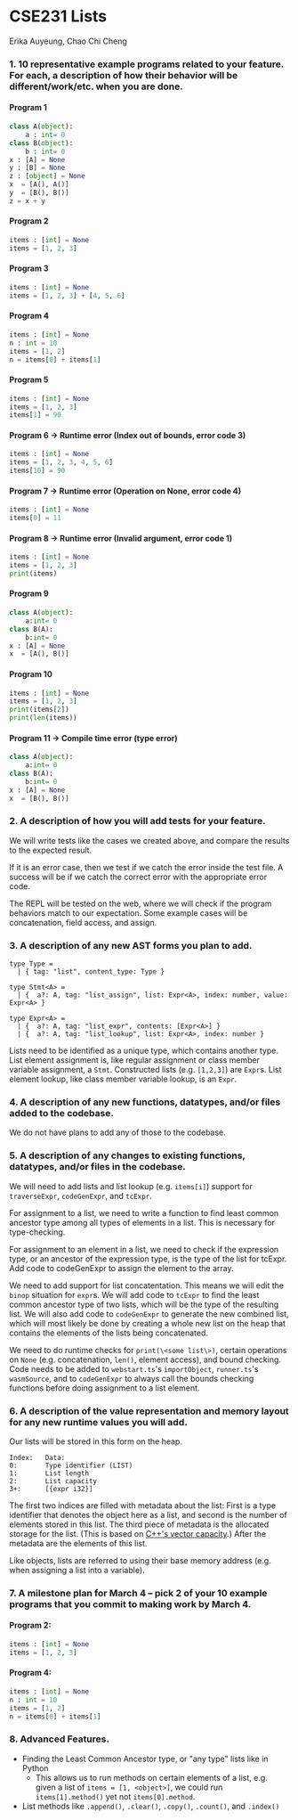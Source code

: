 # CSE231 Lists 
Erika Auyeung, Chao Chi Cheng

### 1. 10 representative example programs related to your feature. For each, a description of how  their behavior will be different/work/etc. when you are done.

#### Program 1
```python
class A(object):     
    a : int= 0
class B(object):    
    b : int= 0
x : [A] = None
y : [B] = None
z : [object] = None
x  = [A(), A()]
y  = [B(), B()]
z = x + y
```
#### Program 2
```python
items : [int] = None
items = [1, 2, 3]
```
#### Program 3
```python
items : [int] = None
items = [1, 2, 3] + [4, 5, 6]
```
#### Program 4
```python
items : [int] = None
n : int = 10
items = [1, 2]
n = items[0] + items[1]
```
#### Program 5
```python
items : [int] = None
items = [1, 2, 3] 
items[1] = 90
```
#### Program 6 &#8594; Runtime error (Index out of bounds, error code 3)
```python
items : [int] = None
items = [1, 2, 3, 4, 5, 6]
items[10] = 90
```
#### Program 7 &#8594; Runtime error (Operation on None, error code 4)
```python
items : [int] = None
items[0] = 11
```
#### Program 8 &#8594; Runtime error (Invalid argument, error code 1)
```python
items : [int] = None
items = [1, 2, 3]
print(items)
```
#### Program 9
```python
class A(object):     
    a:int= 0      
class B(A):    
    b:int= 0      
x : [A] = None
x  = [A(), B()]
```
#### Program 10
```python
items : [int] = None
items = [1, 2, 3]
print(items[2])
print(len(items))
```
#### Program 11 &#8594; Compile time error (type error)
```python
class A(object):     
    a:int= 0      
class B(A):    
    b:int= 0      
x : [A] = None
x  = [B(), B()]
```

### 2. A description of how you will add tests for your feature.
We will write tests like the cases we created above, and compare the results to the expected result.

If it is an error case, then we test if we catch the error inside the test file. A success will be if we catch the correct error with the appropriate error code.

The REPL will be tested on the web, where we will check if the program behaviors match to our expectation. Some example cases will be concatenation, field access, and assign.

### 3. A description of any new AST forms you plan to add.
```typescript=
type Type =
  | { tag: "list", content_type: Type }

type Stmt<A> =
  | {  a?: A, tag: "list_assign", list: Expr<A>, index: number, value: Expr<A> }

type Expr<A> =
  | {  a?: A, tag: "list_expr", contents: [Expr<A>] }
  | {  a?: A, tag: "list_lookup", list: Expr<A>, index: number }
```

Lists need to be identified as a unique type, which contains another type.
List element assignment is, like regular assignment or class member variable assignment, a `Stmt`.
Constructed lists (e.g. `[1,2,3]`) are `Expr`s.
List element lookup, like class member variable lookup, is an `Expr`.

### 4. A description of any new functions, datatypes, and/or files added to the codebase.
We do not have plans to add any of those to the codebase.

### 5. A description of any changes to existing functions, datatypes, and/or files in the codebase.

We will need to add lists and list lookup (e.g. `items[i]`) support for `traverseExpr`, `codeGenExpr`, and `tcExpr`.

For assignment to a list, we need to write a function to find least common ancestor type among all types of elements in a list. This is necessary for type-checking.

For assignment to an element in a list, we need to check if the expression type, or an ancestor of the expression type, is the type of the list for tcExpr. Add code to codeGenExpr to assign the element to the array. 

We need to add support for list concatentation. This means we will edit the `binop` situation for `expr`s. We will add code to `tcExpr` to find the least common ancestor type of two lists, which will be the type of the resulting list. We will also add code to `codeGenExpr` to generate the new combined list, which will most likely be done by creating a whole new list on the heap that contains the elements of the lists being concatenated.

We need to do runtime checks for `print(\<some list\>)`, certain operations on `None` (e.g. concatenation, `len()`, element access), and bound checking. Code needs to be added to `webstart.ts`'s `importObject`, `runner.ts`'s `wasmSource`, and to `codeGenExpr` to always call the bounds checking functions before doing assignment to a list element.

### 6. A description of the value representation and memory layout for any new runtime values you will add.

Our lists will be stored in this form on the heap.
```
Index:   Data:
0:       Type identifier (LIST)
1:       List length
2:       List capacity
3+:      [{expr i32}]
```
The first two indices are filled with metadata about the list: First is a type identifier that denotes the object here as a list, and second is the number of elements stored in this list. The third piece of metadata is the allocated storage for the list. (This is based on [C++'s vector capacity](https://www.cplusplus.com/reference/vector/vector/capacity/).) After the metadata are the elements of this list.

Like objects, lists are referred to using their base memory address (e.g. when assigning a list into a variable).

### 7. A milestone plan for March 4 – pick 2 of your 10 example programs that you commit to making work by March 4.

#### Program 2:
```python
items : [int] = None
items = [1, 2, 3]
```
#### Program 4:
```python
items : [int] = None
n : int = 10
items = [1, 2]
n = items[0] + items[1]
```

### 8. Advanced Features.
* Finding the Least Common Ancestor type, or "any type" lists like in Python
  * This allows us to run methods on certain elements of a list, e.g. given a list of `items = [1, <object>]`, we could run `items[1].method()` yet not `items[0].method`.
* List methods like `.append()`, `.clear()`, `.copy()`, `.count()`, and `.index()`